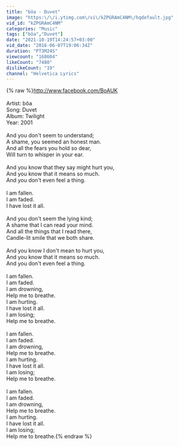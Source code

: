 ```yaml
---
title: "bôa - Duvet"
image: "https:\/\/i.ytimg.com\/vi\/kZPGRAmC4NM\/hqdefault.jpg"
vid_id: "kZPGRAmC4NM"
categories: "Music"
tags: ["bôa","Duvet"]
date: "2021-10-19T14:24:57+03:00"
vid_date: "2016-06-07T19:06:34Z"
duration: "PT3M24S"
viewcount: "168604"
likeCount: "7480"
dislikeCount: "19"
channel: "Helvetica Lyrics"
---
```

{% raw %}<a rel="nofollow" target="blank" href="http://www.facebook.com/BoAUK">http://www.facebook.com/BoAUK</a><br /><br />Artist: bôa<br />Song: Duvet<br />Album: Twilight<br />Year: 2001<br /><br />And you don't seem to understand;<br />A shame, you seemed an honest man.<br />And all the fears you hold so dear,<br />Will turn to whisper in your ear.<br /> <br />And you know that they say might hurt you,<br />And you know that it means so much.<br />And you don't even feel a thing.<br /><br />I am fallen.<br />I am faded.<br />I have lost it all.<br /><br />And you don't seem the lying kind;<br />A shame that I can read your mind.<br />And all the things that I read there,<br />Candle-lit smile that we both share.<br /><br />And you know I don't mean to hurt you,<br />And you know that it means so much.<br />And you don't even feel a thing.<br /><br />I am fallen.<br />I am faded.<br />I am drowning,<br />Help me to breathe.<br />I am hurting.<br />I have lost it all.<br />I am losing;<br />Help me to breathe.<br /><br />I am fallen.<br />I am faded.<br />I am drowning,<br />Help me to breathe.<br />I am hurting.<br />I have lost it all.<br />I am losing;<br />Help me to breathe.<br /><br />I am fallen.<br />I am faded.<br />I am drowning,<br />Help me to breathe.<br />I am hurting.<br />I have lost it all.<br />I am losing;<br />Help me to breathe.{% endraw %}
